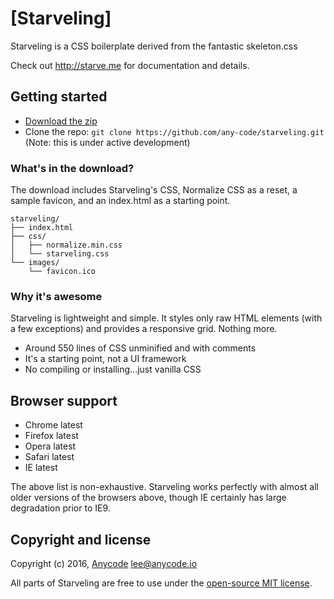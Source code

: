 # [Starveling]
Starveling is a CSS boilerplate derived from the fantastic skeleton.css

Check out <http://starve.me> for documentation and details.

## Getting started

- [Download the zip](https://github.com/any-code/starveling/releases/download/0.0.1/starveling-0.0.1.zip)
- Clone the repo: `git clone https://github.com/any-code/starveling.git` (Note: this is under active development)


### What's in the download?

The download includes Starveling's CSS, Normalize CSS as a reset, a sample favicon, and an index.html as a starting point.

```
starveling/
├── index.html
├── css/
│   ├── normalize.min.css
│   └── starveling.css
└── images/
    └── favicon.ico

```

### Why it's awesome

Starveling is lightweight and simple. It styles only raw HTML elements (with a few exceptions) and provides a responsive grid. Nothing more.
- Around 550 lines of CSS unminified and with comments
- It's a starting point, not a UI framework
- No compiling or installing...just vanilla CSS


## Browser support

- Chrome latest
- Firefox latest
- Opera latest
- Safari latest
- IE latest

The above list is non-exhaustive. Starveling works perfectly with almost all older versions of the browsers above, though IE certainly has large degradation prior to IE9.

## Copyright and license
Copyright (c) 2016, [Anycode](https://anycode.io/ "Anycode") <lee@anycode.io>

All parts of Starveling are free to use under the [open-source MIT license](https://github.com/any-code/starveling/blob/master/LICENSE.md).

